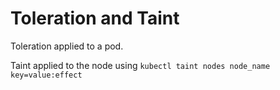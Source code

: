# Toleration and Taint

Toleration applied to a pod.

Taint applied to the node using `kubectl taint nodes node_name key=value:effect`